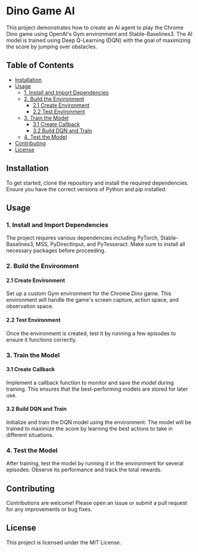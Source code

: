# Dino Game AI

This project demonstrates how to create an AI agent to play the Chrome Dino game using OpenAI's Gym environment and Stable-Baselines3. The AI model is trained using Deep Q-Learning (DQN) with the goal of maximizing the score by jumping over obstacles.

## Table of Contents
- [Installation](#installation)
- [Usage](#usage)
  - [1. Install and Import Dependencies](#1-install-and-import-dependencies)
  - [2. Build the Environment](#2-build-the-environment)
    - [2.1 Create Environment](#21-create-environment)
    - [2.2 Test Environment](#22-test-environment)
  - [3. Train the Model](#3-train-the-model)
    - [3.1 Create Callback](#31-create-callback)
    - [3.2 Build DQN and Train](#32-build-dqn-and-train)
  - [4. Test the Model](#4-test-the-model)
- [Contributing](#contributing)
- [License](#license)

## Installation

To get started, clone the repository and install the required dependencies. Ensure you have the correct versions of Python and pip installed.

## Usage

### 1. Install and Import Dependencies

The project requires various dependencies including PyTorch, Stable-Baselines3, MSS, PyDirectInput, and PyTesseract. Make sure to install all necessary packages before proceeding.

### 2. Build the Environment

#### 2.1 Create Environment

Set up a custom Gym environment for the Chrome Dino game. This environment will handle the game's screen capture, action space, and observation space.

#### 2.2 Test Environment

Once the environment is created, test it by running a few episodes to ensure it functions correctly.

### 3. Train the Model

#### 3.1 Create Callback

Implement a callback function to monitor and save the model during training. This ensures that the best-performing models are stored for later use.

#### 3.2 Build DQN and Train

Initialize and train the DQN model using the environment. The model will be trained to maximize the score by learning the best actions to take in different situations.

### 4. Test the Model

After training, test the model by running it in the environment for several episodes. Observe its performance and track the total rewards.

## Contributing

Contributions are welcome! Please open an issue or submit a pull request for any improvements or bug fixes.

## License

This project is licensed under the MIT License.
